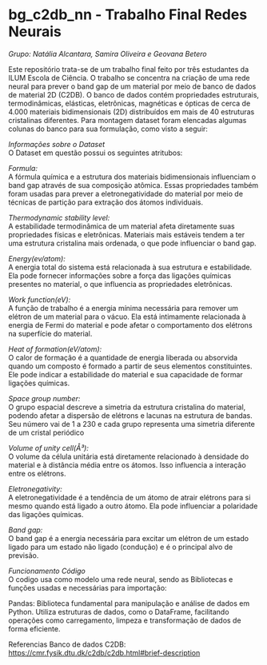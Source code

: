 # bg_c2db_nn - Trabalho Final Redes Neurais
_Grupo: Natália Alcantara, Samira Oliveira e Geovana Betero_

Este repositório trata-se de um trabalho final feito por três estudantes da ILUM Escola de Ciência. O trabalho se concentra na criação de uma rede neural para prever o band gap de um material por meio de banco de dados de material 2D (C2DB). O banco de dados contém propriedades estruturais, termodinâmicas, elásticas, eletrônicas, magnéticas e ópticas de cerca de 4.000 materiais bidimensionais (2D) distribuídos em mais de 40 estruturas cristalinas diferentes. Para montagem dataset foram elencadas algumas colunas do banco para sua formulação, como visto a seguir:

_Informações sobre o Dataset_<br>
O Dataset em questão possui os seguintes atritubos:

_Formula:_<br>A fórmula química e a estrutura dos materiais bidimensionais influenciam o band gap através de sua composição atômica. Essas propriedades também foram usadas para prever a eletronegatividade do material por meio de técnicas de partição para extração dos átomos individuais. 

_Thermodynamic stability level:_<br>  A estabilidade termodinâmica de um material afeta diretamente suas propriedades físicas e eletrônicas. Materiais mais estáveis tendem a ter uma estrutura cristalina mais ordenada, o que pode influenciar o band gap.

_Energy(ev/atom):_<br>  A energia total do sistema está relacionada à sua estrutura e estabilidade. Ela pode fornecer informações sobre a força das ligações químicas presentes no material, o que influencia as propriedades eletrônicas.

_Work function(eV):_<br> A função de trabalho é a energia mínima necessária para remover um elétron de um material para o vácuo. Ela está intimamente relacionada à energia de Fermi do material e pode afetar o comportamento dos elétrons na superfície do material.

_Heat of formation(eV/atom):_<br> O calor de formação é a quantidade de energia liberada ou absorvida quando um composto é formado a partir de seus elementos constituintes. Ele pode indicar a estabilidade do material e sua capacidade de formar ligações químicas.

_Space group number:_<br>  O grupo espacial descreve a simetria da estrutura cristalina do material, podendo afetar a dispersão de elétrons e lacunas na estrutura de bandas. Seu número vai de 1 a 230 e cada grupo representa uma simetria diferente de um cristal periódico 

_Volume of unity cell(Å³):_<br> O volume da célula unitária está diretamente relacionado à densidade do material e à distância média entre os átomos. Isso influencia a interação entre os elétrons.

_Eletronegativity:_<br> A eletronegatividade é a tendência de um átomo de atrair elétrons para si mesmo quando está ligado a outro átomo. Ela pode influenciar a polaridade das ligações químicas.

_Band gap:_<br> O band gap é a energia necessária para excitar um elétron de um estado ligado para um estado não ligado (condução) e é o principal alvo de previsão.


_Funcionamento Código_<br>
O codigo usa como modelo uma rede neural, sendo as Bibliotecas e funções usadas e necessárias para importação:

Pandas: Biblioteca fundamental para manipulação e análise de dados em Python. Utiliza estruturas de dados, como o DataFrame, facilitando operações como carregamento, limpeza e transformação de dados de forma eficiente.

Referencias
Banco de dados C2DB: https://cmr.fysik.dtu.dk/c2db/c2db.html#brief-description 

